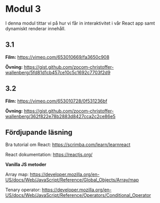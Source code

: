 
# Modul 3

I denna modul tittar vi på hur vi får in interaktivitet i vår React app samt dynamiskt renderar innehåll.

## 3.1

**Film:** https://vimeo.com/653010669/fa3650c908

**Övning:** https://gist.github.com/zocom-christoffer-wallenberg/5fd81d1cb457ce10c5c1692c7703f2d9

## 3.2

**Film:** https://vimeo.com/653010728/0f531236bf

**Övning:** https://gist.github.com/zocom-christoffer-wallenberg/362f822e78b2883d8427cca2c2ce86e5

## Fördjupande läsning

Bra tutorial om React: https://scrimba.com/learn/learnreact

React dokumentation: https://reactjs.org/

**Vanilla JS metoder**

Array map: https://developer.mozilla.org/en-US/docs/Web/JavaScript/Reference/Global_Objects/Array/map

Tenary operator: https://developer.mozilla.org/en-US/docs/Web/JavaScript/Reference/Operators/Conditional_Operator
